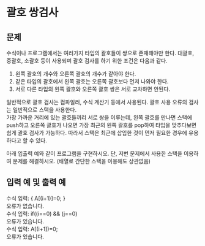 # 괄호 쌍검사
## 문제
수식이나 프로그램에서는 여러가지 타입의 괄호들이 쌍으로 존재해야만 한다.
대괄호, 중괄호, 소괄호 등이 사용되며 괄호 검사를 하기 위한 조건은 다음과 같다.  
1. 왼쪽 괄호의 개수와 오른쪽 괄호의 개수가 같아야 한다.
2. 같은 타입의 괄호에서 왼쪽 괄호는 오른쪽 괄호보다 먼저 나와야 한다.
3. 서로 다른 타입의 왼쪽 괄호와 오른쪽 괄호 쌍은 서로 교차하면 안된다.

일반적으로 괄호 검사는 컴파일러, 수식 계산기 등에서 사용된다.
괄호 사용 오류의 검사는 일반적으로 스택을 사용한다.  
가장 가까운 거리에 있는 괄호들끼리 서로 쌍을 이루는데,
왼쪽 괄호를 만나면 스택에 push하고 오른쪽 괄호가 나오면
가장 최근의 왼쪽 괄호를 pop하여 타입을 맞추다보면 쉽게 괄호 검사가 가능하다.
따라서 스택은 최근에 삽입한 것이 먼저 필요한 경우에 유용하다고 할 수 있다.  

아래 입출력 예와 같이 프로그램을 구현하시오.
단, 저번 문제에서 사용한 스택을 이용하여 문제를 해결하시오.
(배열로 간단한 스택을 이용해도 상관없음)

## 입력 예 및 출력 예
수식 입력: { A[(i+1)]=0; }  
오류가 없습니다.  
수식 입력: if((i==0) && (j==0)  
오류가 있습니다.  
수식 입력: A[(i+1])=0;  
오류가 있습니다.